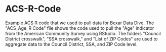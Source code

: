 # ACS-R-Code
Example ACS R code that we used to pull data for Bexar Data Dive.
The "ACS_Age_R Code" file shows the code used to pull the "Age" indicator from the American Community Survey using RStudio.
The folders "Council District crosswalk", "SSA crosswalk," and "List of ZIP Codes" are used to aggregate data
to the Council District, SSA, and ZIP Code level.
